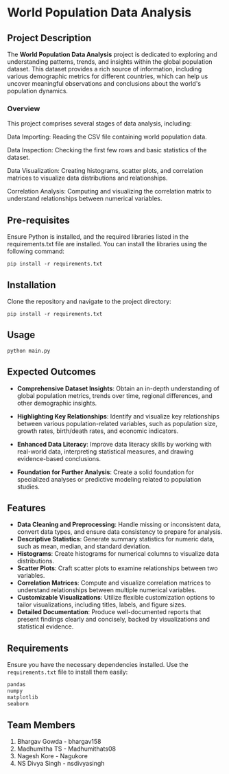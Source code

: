 # World Population Data Analysis

## Project Description

The **World Population Data Analysis** project is dedicated to exploring and understanding patterns, trends, and insights within the global population dataset. This dataset provides a rich source of information, including various demographic metrics for different countries, which can help us uncover meaningful observations and conclusions about the world's population dynamics.

### Overview

This project comprises several stages of data analysis, including:

Data Importing: Reading the CSV file containing world population data.

Data Inspection: Checking the first few rows and basic statistics of the dataset.

Data Visualization: Creating histograms, scatter plots, and correlation matrices to visualize data distributions and relationships.

Correlation Analysis: Computing and visualizing the correlation matrix to understand relationships between numerical variables.

## Pre-requisites
Ensure Python is installed, and the required libraries listed in the requirements.txt file are installed. You can install the libraries using the following command:
~~~
pip install -r requirements.txt
~~~

## Installation
Clone the repository and navigate to the project directory:
~~~
pip install -r requirements.txt
~~~

## Usage
~~~
python main.py
~~~

## Expected Outcomes

- **Comprehensive Dataset Insights**: Obtain an in-depth understanding of global population metrics, trends over time, regional differences, and other demographic insights.
  
- **Highlighting Key Relationships**: Identify and visualize key relationships between various population-related variables, such as population size, growth rates, birth/death rates, and economic indicators.
  
- **Enhanced Data Literacy**: Improve data literacy skills by working with real-world data, interpreting statistical measures, and drawing evidence-based conclusions.
  
- **Foundation for Further Analysis**: Create a solid foundation for specialized analyses or predictive modeling related to population studies.


## Features

- **Data Cleaning and Preprocessing**: Handle missing or inconsistent data, convert data types, and ensure data consistency to prepare for analysis.
- **Descriptive Statistics**: Generate summary statistics for numeric data, such as mean, median, and standard deviation.
- **Histograms**: Create histograms for numerical columns to visualize data distributions.
- **Scatter Plots**: Craft scatter plots to examine relationships between two variables.
- **Correlation Matrices**: Compute and visualize correlation matrices to understand relationships between multiple numerical variables.
- **Customizable Visualizations**: Utilize flexible customization options to tailor visualizations, including titles, labels, and figure sizes.
- **Detailed Documentation**: Produce well-documented reports that present findings clearly and concisely, backed by visualizations and statistical evidence.


## Requirements

Ensure you have the necessary dependencies installed. Use the `requirements.txt` file to install them easily:

```txt
pandas
numpy
matplotlib
seaborn
```

## Team Members

1. Bhargav Gowda - bhargav158
2. Madhumitha TS - Madhumithats08
3. Nagesh Kore - Nagukore
4. NS Divya Singh - nsdivyasingh
